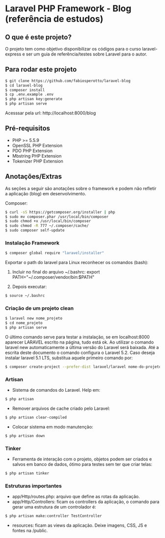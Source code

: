 # Laravel PHP Framework - Blog (referência de estudos)


## O que é este projeto?
O projeto tem como objetivo disponibilizar os códigos para o curso laravel-express e ser um guia de referência/testes sobre Laravel para o autor.


## Para rodar este projeto
```bash
$ git clone https://github.com/fabiosperotto/laravel-blog
$ cd laravel-blog
$ composer install
$ cp .env.example .env
$ php artisan key:generate
$ php artisan serve
```
Acesssar pela url: http://localhost:8000/blog



## Pré-requisitos
- PHP >= 5.5.9
- OpenSSL PHP Extension
- PDO PHP Extension
- Mbstring PHP Extension
- Tokenizer PHP Extension


## Anotações/Extras
As seções a seguir são anotações sobre o framework e podem não refletir a aplicação (blog) em desenvolvimento.


Composer:
```bash
$ curl -sS https://getcomposer.org/installer | php
$ sudo mv composer.phar /usr/local/bin/composer
$ sudo chmod +x /usr/local/bin/composer
$ sudo chmod -R 777 ~/.composer/cache/
$ sudo composer self-update
```

### Instalação Framework
```bash
$ composer global require "laravel/installer"
```

Exportar o path do laravel para Linux reconhecer os comandos (bash):

1. Incluir no final do arquivo ~/.bashrc: export PATH="~/.composer/vendor/bin:$PATH"

2. Depois executar: 
```bash
$ source ~/.bashrc 
```


### Criação de um projeto clean
```bash
$ laravel new nome_projeto
$ cd nome_projeto
$ php artisan serve
```

O último comando serve para testar a instalação, se em localhost:8000 aparecer LARAVEL escrito na página, tudo está ok. Ao utilizar o comando laravel new automaticamente a última versão do Laravel será baixada. Até a escrita deste documento o comando configura o Laravel 5.2. Caso deseja instalar laravel 5.1 LTS, substitua aquele primeiro comando por:
```bash
$ composer create-project --prefer-dist laravel/laravel nome-do-projeto 5.1.*
```

### Artisan
- Sistema de comandos do Laravel. Help em:
```bash
$ php artisan
```
- Remover arquivos de cache criado pelo Laravel:
```bash
$ php artisan clear-compiled 
```
- Colocar sistema em modo manutenção:
```bash
$ php artisan down 
```

### Tinker
- Ferramenta de interação com o projeto, objetos podem ser criados e salvos em banco de dados, ótimo para testes sem ter que criar telas:
```bash
$ php artisan tinker
```

### Estruturas importantes
- app/Http/routes.php: arquivo que define as rotas da aplicação.
- app/Http/Controllers: ficam os controllers da aplicação, o comando para gerar uma estrutura de um controlador é:
```bash
$ php artisan make:controller TestController
```
- resources: ficam as views da aplicação. Deixe imagens, CSS, JS e fontes na /public.
 
 


